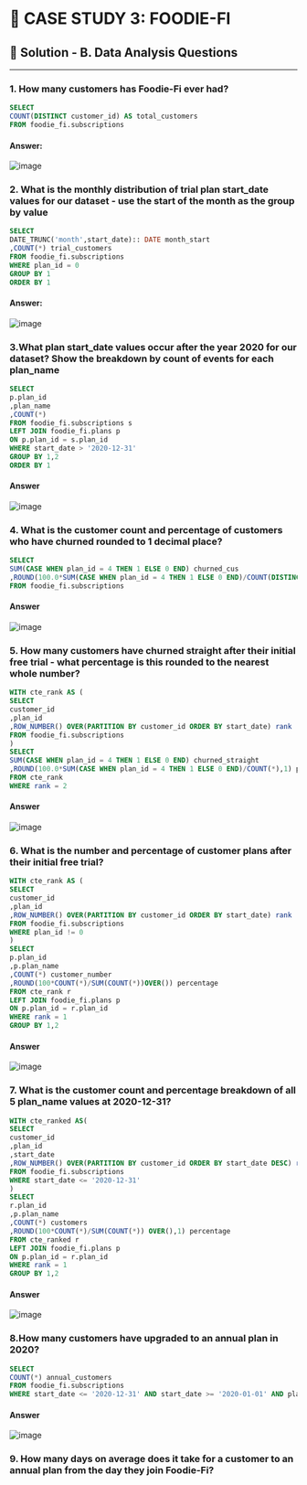 # 🥗 CASE STUDY 3: FOODIE-FI
## 🔑 Solution - B. Data Analysis Questions
***
### 1. How many customers has Foodie-Fi ever had?
```sql
SELECT
COUNT(DISTINCT customer_id) AS total_customers
FROM foodie_fi.subscriptions
```
#### Answer:
![image](https://user-images.githubusercontent.com/108972584/267304755-7c1a6a0c-327d-4cd0-83cc-cfe52de305f7.png)
### 2. What is the monthly distribution of trial plan start_date values for our dataset - use the start of the month as the group by value
```SQL
SELECT
DATE_TRUNC('month',start_date):: DATE month_start
,COUNT(*) trial_customers
FROM foodie_fi.subscriptions
WHERE plan_id = 0
GROUP BY 1
ORDER BY 1
```
#### Answer:
![image](https://user-images.githubusercontent.com/108972584/267306524-df7195b8-06ea-4092-b63c-538f57642f7a.png)
### 3.What plan start_date values occur after the year 2020 for our dataset? Show the breakdown by count of events for each plan_name
```sql
SELECT
p.plan_id
,plan_name
,COUNT(*)
FROM foodie_fi.subscriptions s
LEFT JOIN foodie_fi.plans p
ON p.plan_id = s.plan_id
WHERE start_date > '2020-12-31'
GROUP BY 1,2
ORDER BY 1
```
#### Answer
![image](https://user-images.githubusercontent.com/108972584/268878524-e21e617c-b5a9-47e4-ac36-3aedb5895638.png)
### 4. What is the customer count and percentage of customers who have churned rounded to 1 decimal place?
```SQL
SELECT
SUM(CASE WHEN plan_id = 4 THEN 1 ELSE 0 END) churned_cus
,ROUND(100.0*SUM(CASE WHEN plan_id = 4 THEN 1 ELSE 0 END)/COUNT(DISTINCT customer_id),1) percentage
FROM foodie_fi.subscriptions
```
#### Answer
![image](https://user-images.githubusercontent.com/108972584/268881356-cd411c21-81e1-4d52-95b2-4ed6981f352e.png)
### 5. How many customers have churned straight after their initial free trial - what percentage is this rounded to the nearest whole number?
```SQL
WITH cte_rank AS ( 
SELECT
customer_id
,plan_id
,ROW_NUMBER() OVER(PARTITION BY customer_id ORDER BY start_date) rank
FROM foodie_fi.subscriptions
)
SELECT
SUM(CASE WHEN plan_id = 4 THEN 1 ELSE 0 END) churned_straight
,ROUND(100.0*SUM(CASE WHEN plan_id = 4 THEN 1 ELSE 0 END)/COUNT(*),1) percentage
FROM cte_rank
WHERE rank = 2
```
#### Answer
![image](https://user-images.githubusercontent.com/108972584/268886200-b61a3eb6-012a-48c6-9f0c-edc84fe017c5.png)
### 6. What is the number and percentage of customer plans after their initial free trial?
```sql
WITH cte_rank AS ( 
SELECT
customer_id
,plan_id
,ROW_NUMBER() OVER(PARTITION BY customer_id ORDER BY start_date) rank
FROM foodie_fi.subscriptions
WHERE plan_id != 0
)
SELECT
p.plan_id
,p.plan_name
,COUNT(*) customer_number
,ROUND(100*COUNT(*)/SUM(COUNT(*))OVER()) percentage
FROM cte_rank r
LEFT JOIN foodie_fi.plans p
ON p.plan_id = r.plan_id
WHERE rank = 1
GROUP BY 1,2
```
#### Answer
![image](https://user-images.githubusercontent.com/108972584/268903099-6bfde434-d3a9-42f3-8313-da51ef067c95.png)
### 7. What is the customer count and percentage breakdown of all 5 plan_name values at 2020-12-31?
```sql
WITH cte_ranked AS( 
SELECT
customer_id
,plan_id
,start_date
,ROW_NUMBER() OVER(PARTITION BY customer_id ORDER BY start_date DESC) rank
FROM foodie_fi.subscriptions
WHERE start_date <= '2020-12-31'
)
SELECT
r.plan_id
,p.plan_name
,COUNT(*) customers
,ROUND(100*COUNT(*)/SUM(COUNT(*)) OVER(),1) percentage
FROM cte_ranked r
LEFT JOIN foodie_fi.plans p
ON p.plan_id = r.plan_id
WHERE rank = 1
GROUP BY 1,2
```
#### Answer
![image](https://user-images.githubusercontent.com/108972584/268905755-e89a8f5e-ab59-4365-ac9d-f3f0790e8005.png)
### 8.How many customers have upgraded to an annual plan in 2020?
```sql
SELECT
COUNT(*) annual_customers
FROM foodie_fi.subscriptions
WHERE start_date <= '2020-12-31' AND start_date >= '2020-01-01' AND plan_id = 3
```
#### Answer
![image](https://user-images.githubusercontent.com/108972584/268910729-c166a58c-b932-4b9f-ac80-f2da0719a69d.png)
### 9. How many days on average does it take for a customer to an annual plan from the day they join Foodie-Fi?
